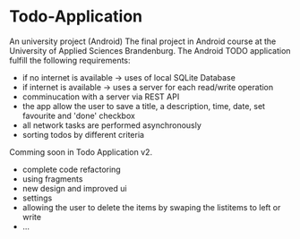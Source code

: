 # Todo-Application
An university project (Android)
The final project in Android course at the University of Applied Sciences Brandenburg.
The Android TODO application fulfill the following requirements:
- if no internet is available -> uses of local SQLite Database
- if internet is available -> uses a server for each read/write operation
- comminucation with a server via REST API
- the app allow the user to save a title, a description, time, date, set favourite and 'done' checkbox
- all network tasks are performed asynchronously 
- sorting todos by different criteria

Comming soon in Todo Application v2.
- complete code refactoring
- using fragments
- new design and improved ui
- settings 
- allowing the user to delete the items by swaping the listitems to left or write
- ...
